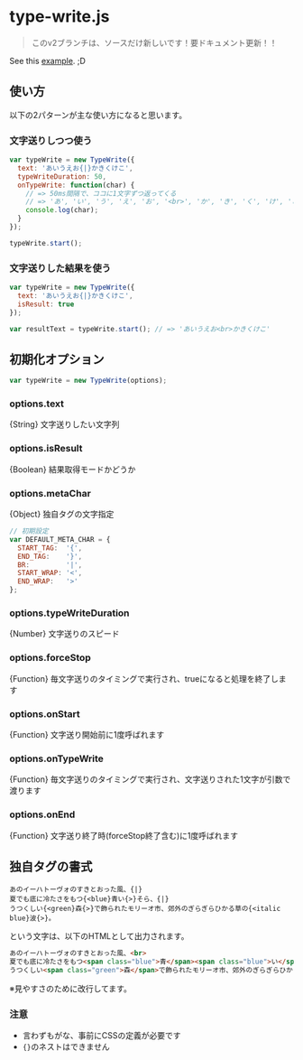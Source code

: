 type-write.js
===============

> このv2ブランチは、ソースだけ新しいです！要ドキュメント更新！！

See this [example](http://labs.lealog.net/type-write-sample/). ;D

## 使い方

以下の2パターンが主な使い方になると思います。

### 文字送りしつつ使う

```javascript
var typeWrite = new TypeWrite({
  text: 'あいうえお{|}かきくけこ',
  typeWriteDuration: 50,
  onTypeWrite: function(char) {
    // => 50ms間隔で、ココに1文字ずつ返ってくる
    // => 'あ', 'い', 'う', 'え', 'お', '<br>', 'か', 'き', 'く', 'け', 'こ'
    console.log(char);
  }
});

typeWrite.start();
```

### 文字送りした結果を使う

```javascript
var typeWrite = new TypeWrite({
  text: 'あいうえお{|}かきくけこ',
  isResult: true
});

var resultText = typeWrite.start(); // => 'あいうえお<br>かきくけこ'
```

## 初期化オプション

```javascript
var typeWrite = new TypeWrite(options);
```

### options.text

{String} 文字送りしたい文字列

### options.isResult

{Boolean} 結果取得モードかどうか

### options.metaChar

{Object} 独自タグの文字指定

```javascript
// 初期設定
var DEFAULT_META_CHAR = {
  START_TAG:  '{',
  END_TAG:    '}',
  BR:         '|',
  START_WRAP: '<',
  END_WRAP:   '>'
};
```
### options.typeWriteDuration

{Number} 文字送りのスピード

### options.forceStop

{Function} 毎文字送りのタイミングで実行され、trueになると処理を終了します

### options.onStart

{Function} 文字送り開始前に1度呼ばれます

### options.onTypeWrite

{Function} 毎文字送りのタイミングで実行され、文字送りされた1文字が引数で渡ります

### options.onEnd

{Function} 文字送り終了時(forceStop終了含む)に1度呼ばれます


## 独自タグの書式

```
あのイーハトーヴォのすきとおった風、{|}
夏でも底に冷たさをもつ{<blue}青い{>}そら、{|}
うつくしい{<green}森{>}で飾られたモリーオ市、郊外のぎらぎらひかる草の{<italic blue}波{>}。
```

という文字は、以下のHTMLとして出力されます。

```html
あのイーハトーヴォのすきとおった風、<br>
夏でも底に冷たさをもつ<span class="blue">青</span><span class="blue">い</span>そら、<br>
うつくしい<span class="green">森</span>で飾られたモリーオ市、郊外のぎらぎらひかる草の<span class="italic blue">波</span>。
```

※見やすさのために改行してます。

### 注意
- 言わずもがな、事前にCSSの定義が必要です
- ``{}``のネストはできません
